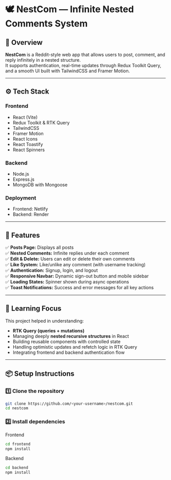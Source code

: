 # 🕊️ NestCom — Infinite Nested Comments System  

## 📝 Overview  
**NestCom** is a Reddit-style web app that allows users to post, comment, and reply infinitely in a nested structure.  
It supports authentication, real-time updates through Redux Toolkit Query, and a smooth UI built with TailwindCSS and Framer Motion.  

---

## ⚙️ Tech Stack  

### Frontend  
- React (Vite)  
- Redux Toolkit & RTK Query  
- TailwindCSS  
- Framer Motion  
- React Icons  
- React Toastify  
- React Spinners  

### Backend  
- Node.js  
- Express.js  
- MongoDB with Mongoose  

### Deployment  
- Frontend: Netlify  
- Backend: Render  

---

## 🚀 Features  
✅ **Posts Page:** Displays all posts   
✅ **Nested Comments:** Infinite replies under each comment  
✅ **Edit & Delete:** Users can edit or delete their own comments  
✅ **Like System:** Like/unlike any comment (with username tracking)  
✅ **Authentication:** Signup, login, and logout  
✅ **Responsive Navbar:** Dynamic sign-out button and mobile sidebar  
✅ **Loading States:** Spinner shown during async operations  
✅ **Toast Notifications:** Success and error messages for all key actions  

---

## 🧠 Learning Focus  
This project helped in understanding:  
- **RTK Query (queries + mutations)**  
- Managing deeply **nested recursive structures** in React  
- Building reusable components with controlled state  
- Handling optimistic updates and refetch logic in RTK Query  
- Integrating frontend and backend authentication flow  

---

## 📦 Setup Instructions  

### 1️⃣ Clone the repository  
```bash
git clone https://github.com/<your-username>/nestcom.git
cd nestcom
```
### 2️⃣ Install dependencies
Frontend
```bash
cd frontend
npm install
```
Backend
```bash
cd backend
npm install
```


